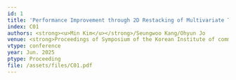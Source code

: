 ```yaml
---
id: 1
title: 'Performance Improvement through 2D Restacking of Multivariate Time Series Data'
index: C01
authors: <strong><u>Min Kim</u></strong>/Seungwoo Kang/Ohyun Jo
venue: <strong>Proceedings of Symposium of the Korean Institute of communications and Information Sciences</strong>
vtype: conference
year: Jun. 2025
ptype: Proceeding
file: /assets/files/C01.pdf
---
```


